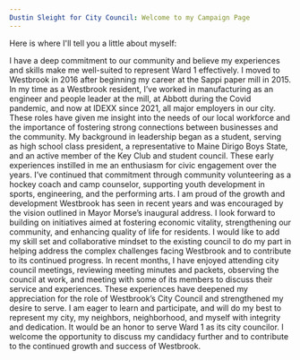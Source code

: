 ```yaml
---
Dustin Sleight for City Council: Welcome to my Campaign Page
---
```


Here is where I'll tell you a little about myself:

I have a deep commitment to our community and believe my experiences and skills make me well-suited to represent Ward 1 effectively.
I moved to Westbrook in 2016 after beginning my career at the Sappi paper mill in 2015. In my time as a Westbrook resident, I’ve worked in manufacturing as an engineer and people leader at the mill, at Abbott during the Covid pandemic, and now at IDEXX since 2021, all major employers in our city. These roles have given me insight into the needs of our local workforce and the importance of fostering strong connections between businesses and the community.
My background in leadership began as a student, serving as high school class president, a representative to Maine Dirigo Boys State, and an active member of the Key Club and student council. These early experiences instilled in me an enthusiasm for civic engagement over the years. I’ve continued that commitment through community volunteering as a hockey coach and camp counselor, supporting youth development in sports, engineering, and the performing arts.
I am proud of the growth and development Westbrook has seen in recent years and was encouraged by the vision outlined in Mayor Morse’s inaugural address. I look forward to building on initiatives aimed at fostering economic vitality, strengthening our community, and enhancing quality of life for residents. I would like to add my skill set and collaborative mindset to the existing council to do my part in helping address the complex challenges facing Westbrook and to contribute to its continued progress.
In recent months, I have enjoyed attending city council meetings, reviewing meeting minutes and packets, observing the council at work, and meeting with some of its members to discuss their service and experiences. These experiences have deepened my appreciation for the role of Westbrook’s City Council and strengthened my desire to serve. I am eager to learn and participate, and will do my best to represent my city, my neighbors, neighborhood, and myself with integrity and dedication.
It would be an honor to serve Ward 1 as its city councilor. I welcome the opportunity to discuss my candidacy further and to contribute to the continued growth and success of Westbrook.
